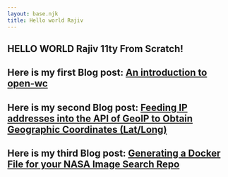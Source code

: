 ```yaml
---
layout: base.njk
title: Hello world Rajiv
---
```

## **HELLO WORLD Rajiv 11ty From Scratch!**

## Here is my first Blog post: [An introduction to open-wc](/src/blogPosts/firstPost/)

## Here is my second Blog post: [Feeding IP addresses into the API of GeoIP to Obtain Geographic Coordinates (Lat/Long)](/blogPosts/secondPost/)

## Here is my third Blog post: [Generating a Docker File for your NASA Image Search Repo](/blogPosts/thirdPost/)



